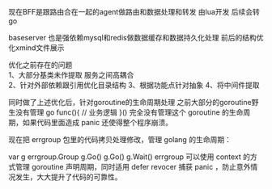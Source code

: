 现在BFF是跟路由合在一起的agent做路由和数据处理和转发 由lua开发 后续会转go
 
baseserver 也是强依赖mysql和redis做数据缓存和数据持久化处理
前后的结构优化xmind文件展示


优化之前存在的问题  
1、大部分基类未作提取 服务之间高耦合  
2、针对外部依赖跟引用优化目录结构
3、根据功能点针对抽象
4、将中间件提取

同时做了上述优化后，针对goroutine的生命周期处理
之前大部分的goroutine野生没有管理
go func(){
	// 业务逻辑
}()
完全没有管理这个 goroutine 的生命周期，如果代码里面造成 panic 还使得整个程序崩溃。

现在把 errgroup 包里的代码拷贝处理修改，管理 golang 的生命周期：

var g errgroup.Group
g.Go()
g.Go()
g.Wait()
errgroup 可以使用 context 的方式管理 goroutine 声明周期，同时适用 defer revocer 捕获 panic ，防止意外情况发生，大大提升了代码的可靠性。
